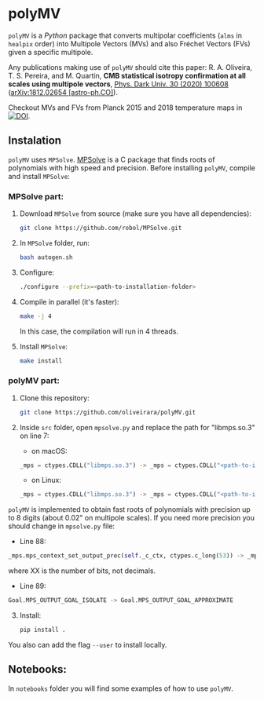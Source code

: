 # polyMV

`polyMV` is a _Python_ package that converts multipolar coefficients (`alms` in `healpix` order) into Multipole Vectors (MVs) and also Fréchet Vectors (FVs) given a specific multipole.

Any publications making use of `polyMV` should cite this paper: R. A. Oliveira, T. S. Pereira, and M. Quartin, **CMB statistical isotropy confirmation at all scales using multipole vectors**, [Phys. Dark Univ. 30 (2020) 100608](https://doi.org/10.1016/j.dark.2020.100608) ([arXiv:1812.02654 [astro-ph.CO]](https://arxiv.org/abs/1812.02654)).

Checkout MVs and FVs from Planck 2015 and 2018 temperature maps in [![DOI](https://zenodo.org/badge/DOI/10.5281/zenodo.3866410.svg)](https://doi.org/10.5281/zenodo.3866410).

## Instalation

`polyMV` uses `MPSolve`. [MPSolve](https://github.com/robol/MPSolve) is a C package that finds roots of polynomials with high speed and precision. Before installing `polyMV`, compile and install `MPSolve`:

### MPSolve part:

1. Download `MPSolve` from source (make sure you have all dependencies):
    
    ```bash
    git clone https://github.com/robol/MPSolve.git
    ```


2. In `MPSolve` folder, run:
    
    ```bash
    bash autogen.sh
    ```


3. Configure:

    ```bash
    ./configure --prefix=<path-to-installation-folder>
    ```


4. Compile in parallel (it's faster):

    ```bash
    make -j 4
    ```
   
   
   In this case, the compilation will run in 4 threads.
   
5. Install `MPSolve`:

    ```bash
    make install
    ```
    
    
### polyMV part:

1. Clone this repository:

    ```bash
    git clone https://github.com/oliveirara/polyMV.git
    ```


2. Inside `src` folder, open `mpsolve.py` and replace the path for "libmps.so.3" on line 7:

    - on macOS:

    ```python
    _mps = ctypes.CDLL("libmps.so.3") -> _mps = ctypes.CDLL("<path-to-installation-folder>/MPSolve/lib/libmps.3.dylib")
    ```

    - on Linux:

    ```python
    _mps = ctypes.CDLL("libmps.so.3") -> _mps = ctypes.CDLL("<path-to-installation-folder>/MPSolve/lib/libmps.so.3")
    ```


`polyMV` is implemented to obtain fast roots of polynomials with precision up to 8 digits (about 0.02" on multipole scales). If you need more precision you should change in `mpsolve.py` file:

- Line 88:

```python
_mps.mps_context_set_output_prec(self._c_ctx, ctypes.c_long(53)) -> _mps.mps_context_set_output_prec(self._c_ctx, ctypes.c_long(XX))
```

where XX is the number of bits, not decimals.

- Line 89:

```python
Goal.MPS_OUTPUT_GOAL_ISOLATE -> Goal.MPS_OUTPUT_GOAL_APPROXIMATE
```


3. Install:

    ```bash
    pip install .
    ``` 


You also can add the flag `--user` to install locally.

## Notebooks:

In `notebooks` folder you will find some examples of how to use `polyMV`.
